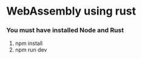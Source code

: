 # WebAssembly using rust

### You must have installed Node and Rust 
<ol>
  <li>npm install</li>
  <li>npm run dev</li>
</ol>
